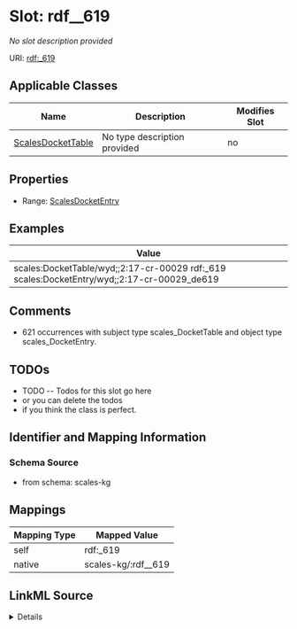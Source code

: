 

# Slot: rdf__619


_No slot description provided_





URI: [rdf:_619](http://www.w3.org/1999/02/22-rdf-syntax-ns#_619)



<!-- no inheritance hierarchy -->





## Applicable Classes

| Name | Description | Modifies Slot |
| --- | --- | --- |
| [ScalesDocketTable](../classes/ScalesDocketTable.md) | No type description provided |  no  |







## Properties

* Range: [ScalesDocketEntry](../classes/ScalesDocketEntry.md)






## Examples

| Value |
| --- |
| scales:DocketTable/wyd;;2:17-cr-00029 rdf:_619 scales:DocketEntry/wyd;;2:17-cr-00029_de619 |

## Comments

* 621 occurrences with subject type scales_DocketTable and object type scales_DocketEntry.

## TODOs

* TODO -- Todos for this slot go here
* or you can delete the todos
* if you think the class is perfect.

## Identifier and Mapping Information







### Schema Source


* from schema: scales-kg




## Mappings

| Mapping Type | Mapped Value |
| ---  | ---  |
| self | rdf:_619 |
| native | scales-kg/:rdf__619 |




## LinkML Source

<details>
```yaml
name: rdf__619
description: No slot description provided
todos:
- TODO -- Todos for this slot go here
- or you can delete the todos
- if you think the class is perfect.
comments:
- 621 occurrences with subject type scales_DocketTable and object type scales_DocketEntry.
examples:
- value: scales:DocketTable/wyd;;2:17-cr-00029 rdf:_619 scales:DocketEntry/wyd;;2:17-cr-00029_de619
from_schema: scales-kg
rank: 1000
slot_uri: rdf:_619
alias: rdf__619
domain_of:
- scales_DocketTable
range: scales_DocketEntry

```
</details>